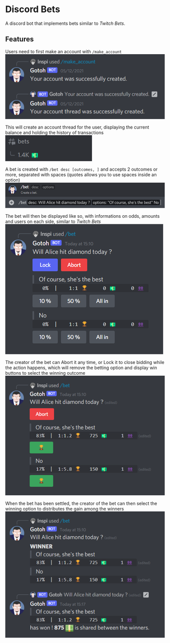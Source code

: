 # Discord Bets
A discord bot that implements bets similar to *Twitch Bets*.

## Features

Users need to first make an account with `/make_account`  
![make_account command](https://github.com/Inspirateur/Discord-Bets/blob/main/pictures/make_account.png)

This will create an account thread for the user, displaying the current balance and holding the history of transactions  
![account thread](https://github.com/Inspirateur/Discord-Bets/blob/main/pictures/balance.png)

A bet is created with `/bet desc [outcomes, ]` and accepts 2 outcomes or more, separated with spaces (quotes allows you to use spaces inside an option)  
![bet command](https://github.com/Inspirateur/Discord-Bets/blob/main/pictures/create_bet.png)

The bet will then be displayed like so, with informations on odds, amounts and users on each side, similar to *Twitch Bets*  
![bet display](https://github.com/Inspirateur/Discord-Bets/blob/main/pictures/bet.png)

The creator of the bet can Abort it any time, or Lock it to close bidding while the action happens, 
which will remove the betting option and display win buttons to select the winning outcome  
![locked bet](https://github.com/Inspirateur/Discord-Bets/blob/main/pictures/lock.png)

When the bet has been settled, the creator of the bet can then select the winning option to distributes the gain among the winners  
![bet is over](https://github.com/Inspirateur/Discord-Bets/blob/main/pictures/win.png)
